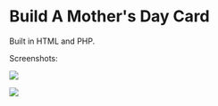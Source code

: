 # Build A Mother's Day Card

Built in HTML and PHP.


Screenshots:

![](https://cdn.glitch.com/ee1acc53-54ea-4a5e-83e0-28ad64eb3fae%2FScreenshot%202020-05-05%20at%209.54.17%20AM.png?v=1588705759893)

![](https://cdn.glitch.com/ee1acc53-54ea-4a5e-83e0-28ad64eb3fae%2FScreenshot%202020-05-05%20at%203.16.30%20PM.png?v=1588706199997)
